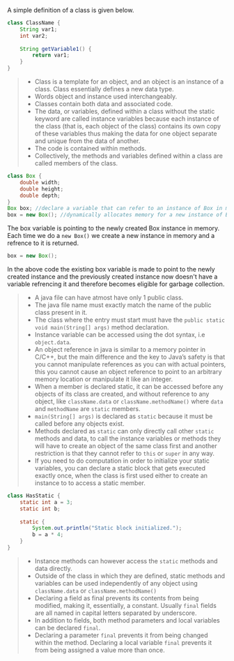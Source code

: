 A simple definition of a class is given below.
```java
class ClassName {
    String var1;
    int var2;
    
    String getVariable1() {
        return var1;
    }
}
```
> - Class is a template for an object, and an object is an instance of a class. Class essentially defines a new data type.
> - Words object and instance used interchangeably.
> - Classes contain both data and associated code.
> - The data, or variables, defined within a class without the static keyword are called instance variables because each instance of the class (that is, each object of the class) contains its own copy of these variables thus making the data for one object separate and unique from the data of another.
> - The code is contained within methods.
> - Collectively, the methods and variables defined within a class are called members of the class.

```java
class Box {
    double width;
    double height;
    double depth;
}
Box box; //declare a variable that can refer to an instance of Box in memory
box = new Box(); //dynamically allocates memory for a new instance of Box and return the reference
```
The box variable is pointing to the newly created Box instance in memory. Each time we do a `new Box()` we create a new instance in memory and a refrence to it is returned.
```java
box = new Box();
```
In the above code the existing box variable is made to point to the newly created instance and the previously created instance now doesn't have a variable refrencing it and therefore becomes eligible for garbage collection.
> - A java file can have atmost have only 1 public class.
> - The java file name must exactly match the name of the public class present in it.
> - The class where the entry must start must have the `public static void main(String[] args)` method declaration.
> - Instance variable can be accessed using the dot syntax, i.e `object.data`.
> - An object reference in java is similar to a memory pointer in C/C++, but the main difference and the key to Java’s safety is that you cannot manipulate references as you can with actual pointers, this you cannot cause an object reference to point to an arbitrary memory location or manipulate it like an integer.
> - When a member is declared static, it can be accessed before any objects of its class are created, and without reference to any object, like `className.data` or `className.methodName()` where `data` and `methodName` are `static` members.
> - `main(String[] args)` is declared as `static` because it must be called before any objects exist.
> - Methods declared as `static` can only directly call other `static` methods and data, to call the instance variables or methods they will have to create an object of the same  class first and another restriction is that they cannot refer to `this` or `super` in any way.
> - If you need to do computation in order to initialize your static variables, you can declare a static block that gets executed exactly once, when the class is first used either to create an instance to to access a static member.

```java
class HasStatic {
    static int a = 3;
    static int b;
    
    static {
        System.out.println("Static block initialized.");
        b = a * 4;
    }
}
```
> - Instance methods can however access the `static` methods and data directly.
> - Outside of the class in which they are defined, static methods and variables can be used independently of any object using `className.data` or `className.methodName()`
> - Declaring a field as final prevents its contents from being modified, making it, essentially, a constant. Usually `final` fields are all named in capital letters separated by underscore.
> - In addition to fields, both method parameters and local variables can be declared `final`.
> - Declaring a parameter `final` prevents it from being changed within the method. Declaring a local variable `final` prevents it from being assigned a value more than once.